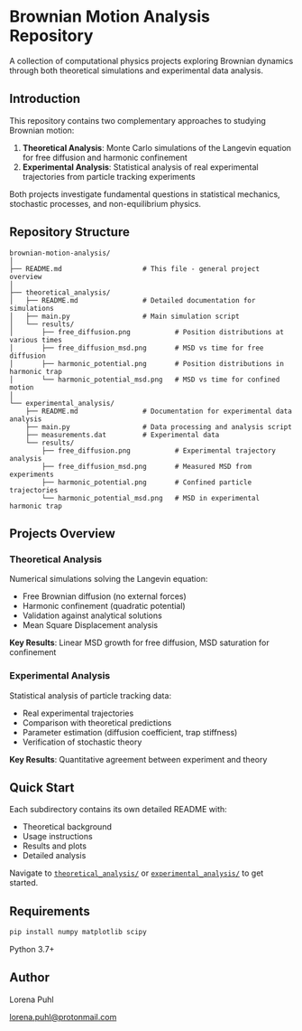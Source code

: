# Brownian Motion Analysis Repository

A collection of computational physics projects exploring Brownian dynamics through both theoretical simulations and experimental data analysis.

## Introduction

This repository contains two complementary approaches to studying Brownian motion:

1. **Theoretical Analysis**: Monte Carlo simulations of the Langevin equation for free diffusion and harmonic confinement
2. **Experimental Analysis**: Statistical analysis of real experimental trajectories from particle tracking experiments

Both projects investigate fundamental questions in statistical mechanics, stochastic processes, and non-equilibrium physics.

## Repository Structure

```
brownian-motion-analysis/
│
├── README.md                    # This file - general project overview
│
├── theoretical_analysis/
│   ├── README.md                # Detailed documentation for simulations
│   ├── main.py                  # Main simulation script
│   └── results/
│       ├── free_diffusion.png           # Position distributions at various times
│       ├── free_diffusion_msd.png       # MSD vs time for free diffusion
│       ├── harmonic_potential.png       # Position distributions in harmonic trap
│       └── harmonic_potential_msd.png   # MSD vs time for confined motion
│
└── experimental_analysis/
    ├── README.md                # Documentation for experimental data analysis
    ├── main.py                  # Data processing and analysis script
    ├── measurements.dat         # Experimental data
    └── results/
        ├── free_diffusion.png           # Experimental trajectory analysis
        ├── free_diffusion_msd.png       # Measured MSD from experiments
        ├── harmonic_potential.png       # Confined particle trajectories
        └── harmonic_potential_msd.png   # MSD in experimental harmonic trap
```

## Projects Overview

### Theoretical Analysis
Numerical simulations solving the Langevin equation:
- Free Brownian diffusion (no external forces)
- Harmonic confinement (quadratic potential)
- Validation against analytical solutions
- Mean Square Displacement analysis

**Key Results**: Linear MSD growth for free diffusion, MSD saturation for confinement

### Experimental Analysis
Statistical analysis of particle tracking data:
- Real experimental trajectories
- Comparison with theoretical predictions
- Parameter estimation (diffusion coefficient, trap stiffness)
- Verification of stochastic theory

**Key Results**: Quantitative agreement between experiment and theory

## Quick Start

Each subdirectory contains its own detailed README with:
- Theoretical background
- Usage instructions
- Results and plots
- Detailed analysis

Navigate to [`theoretical_analysis/`](https://github.com/lorenapuhl/brownian-motion/tree/main/theoretical_analysis) or [`experimental_analysis/`](https://github.com/lorenapuhl/brownian-motion/tree/main/experimental_analysis) to get started.

## Requirements

```bash
pip install numpy matplotlib scipy
```

Python 3.7+

## Author

Lorena Puhl

lorena.puhl@protonmail.com
